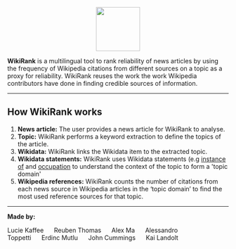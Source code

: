 <p align="center">
  <img height="100" src="WikiRank logo.png">
</p>

**WikiRank** is a multilingual tool to rank reliability of news articles by using the frequency of Wikipedia citations from different sources on a topic as a proxy for reliability. WikiRank reuses the work the work Wikipedia contributors have done in finding credible sources of information.

----

## How WikiRank works


1. **News article:** The user provides a news article for WikiRank to analyse.
1. **Topic:** WikiRank performs a keyword extraction to define the topics of the article.
1. **Wikidata:** WikiRank links the Wikidata item to the extracted topic.
1. **Wikidata statements:** WikiRank uses Wikidata statements (e.g [instance of](https://www.wikidata.org/wiki/Property:P31) and [occupation](https://www.wikidata.org/wiki/Property:P106) to understand the context of the topic to form a 'topic domain'
1. **Wikipedia references:** WikiRank counts the number of citations from each news source in Wikipedia articles in the ‘topic domain’ to find the most used reference sources for that topic.

----

**Made by:**

Lucie Kaffee&nbsp;&nbsp;&nbsp;&nbsp;&nbsp;&nbsp;Reuben Thomas&nbsp;&nbsp;&nbsp;&nbsp;&nbsp;&nbsp;Alex Ma&nbsp;&nbsp;&nbsp;&nbsp;&nbsp;&nbsp;Alessandro Toppetti&nbsp;&nbsp;&nbsp;&nbsp;&nbsp;&nbsp;Erdinc Mutlu&nbsp;&nbsp;&nbsp;&nbsp;&nbsp;&nbsp;John Cummings&nbsp;&nbsp;&nbsp;&nbsp;&nbsp;&nbsp;Kai Landolt


